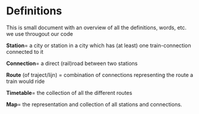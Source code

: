 # Definitions

This is small document with an overview of all the definitions, words, etc. we use througout our code

**Station**= a city or station in a city which has (at least) one train-connection connected to it

**Connection**= a direct (rail)road between two stations

**Route** (of traject/lijn) = combination of connections representing the route a train would ride

**Timetable**= the collection of all the different routes

**Map**= the representation and collection of all stations and connections.
